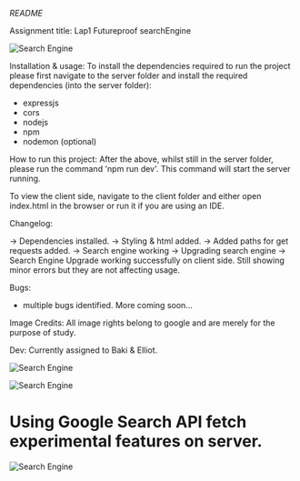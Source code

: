 _README_

Assignment title: Lap1 Futureproof searchEngine 

![Search Engine](https://i.imgur.com/QeXbemh.jpg)

Installation & usage:
To install the dependencies required to run the project please first navigate to the server folder and install the required dependencies (into the server folder):
- expressjs
- cors
- nodejs
- npm
- nodemon (optional)


How to run this project:
After the above, whilst still in the server folder, please run the command 'npm run dev'. This command will start the server running.

To view the client side, navigate to the client folder and either open index.html in the browser or run it if you are using an IDE.


Changelog:

-> Dependencies installed.
-> Styling & html added.
-> Added paths for get requests added.
-> Search engine working
-> Upgrading search engine
-> Search Engine Upgrade working successfully on client side. Still showing minor errors but they are not affecting usage.

Bugs:

- multiple bugs identified. More coming soon...

Image Credits: All image rights belong to google and are merely for the purpose of study.

Dev: Currently assigned to Baki & Elliot.


![Search Engine](https://i.imgur.com/qRxs7kT.jpg)

![Search Engine](https://i.imgur.com/j2Igt8q.png)


# Using Google Search API fetch experimental features on server.
![Search Engine](https://i.imgur.com/TNTFoIq.jpg)

